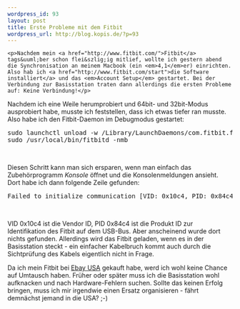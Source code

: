 ```yaml
--- 
wordpress_id: 93
layout: post
title: Erste Probleme mit dem Fitbit
wordpress_url: http://blog.kopis.de/?p=93
---
```


    <p>Nachdem mein <a href="http://www.fitbit.com/">Fitbit</a> tags&uuml;ber schon flei&szlig;ig mitlief, wollte ich gestern abend die Synchronisation an meinem Macbook (ein <em>4,1</em>er) einrichten. Also hab ich <a href="http://www.fitbit.com/start">die Software installiert</a> und das <em>Account Setup</em> gestartet. Bei der Verbindung zur Basisstation traten dann allerdings die ersten Probleme auf: Keine Verbindung!</p>
<p>Nachdem ich eine Weile herumprobiert und 64bit- und 32bit-Modus ausprobiert habe, musste ich feststellen, dass ich etwas tiefer ran musste. Also habe ich den Fitbit-Daemon im Debugmodus gestartet:</p>
<p><span style="font-family: Times New Roman; font-size: medium;"> </span></p>
<div class="CodeRay">
  <div class="code"><pre>sudo launchctl unload -w /Library/LaunchDaemons/com.fitbit.fitbitd.plist
sudo /usr/local/bin/fitbitd -nmb</pre></div>
</div>

<p>&nbsp;</p>
<p>Diesen Schritt kann man sich ersparen, wenn man einfach das Zubeh&ouml;rprogramm <em>Konsole</em> &ouml;ffnet und die Konsolenmeldungen ansieht. Dort habe ich dann folgende Zeile gefunden:</p>
<p><span style="font-family: Times New Roman; font-size: medium;"> </span></p>
<div class="CodeRay">
  <div class="code"><pre>Failed to initialize communication [VID: 0x10c4, PID: 0x84c4]. Is the base station plugged in?</pre></div>
</div>

<p>&nbsp;</p>
<p>VID 0x10c4 ist die Vendor ID, PID 0x84c4 ist die Produkt ID zur Identifikation des Fitbit auf dem USB-Bus. Aber anscheinend wurde dort nichts gefunden. Allerdings wird das Fitbit geladen, wenn es in der Basisstation steckt - ein einfacher Kabelbruch kommt auch durch die Sichtpr&uuml;fung des Kabels eigentlich nicht in Frage.</p>
<p>Da ich mein Fitbit bei <a href="http://www.ebay.com">Ebay USA</a> gekauft habe, werd ich wohl keine Chance auf Umtausch haben. Fr&uuml;her oder sp&auml;ter muss ich die Basisstation wohl aufknacken und nach Hardware-Fehlern suchen. Sollte das keinen Erfolg bringen, muss ich mir irgendwie einen Ersatz organisieren - f&auml;hrt demn&auml;chst jemand in die USA? ;-)</p>
  
